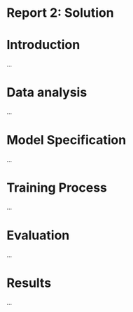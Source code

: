 # Report 2: Solution

# Introduction
...
# Data analysis
...
# Model Specification
...
# Training Process
...
# Evaluation
...
# Results
...